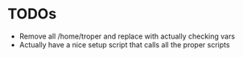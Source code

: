 # TODOs

- Remove all /home/troper and replace with actually checking vars
- Actually have a nice setup script that calls all the proper scripts
